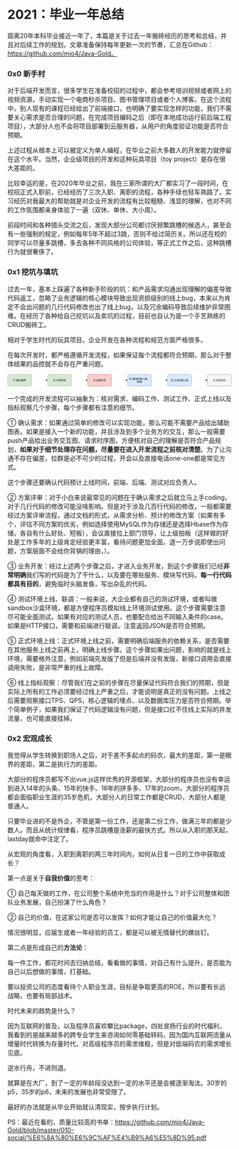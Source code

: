 

# 2021：毕业一年总结

距离20年本科毕业接近一年了，本篇是关于过去一年搬砖经历的思考和总结，并且对后续工作的规划。文章准备保持每年更新一次的节奏，汇总在Github：https://github.com/mio4/Java-Gold。

### 0x0 新手村

对于后端开发而言，很多学生在准备校招的过程中，都会参考培训视频或者网上的视频资源，手动实现一个电商秒杀项目、图书管理项目或者个人博客。在这个流程中，别人现有的课程已经给出了前端接口，也明确了要实现怎样的功能，我们不需要关心需求是否合理的问题，在完成项目编码之后（即在本地成功运行前后端工程项目），大部分人也不会将项目部署到云服务器，从用户的角度验证功能是否符合预期。

上述过程从根本上可以被定义为单人编程，在毕业之前大多数人的开发能力就停留在这个水平。当然，企业级项目的开发和这种玩具项目（toy project）是存在很大差距的。

比较幸运的是，在2020年毕业之前，我在三家所谓的大厂都实习了一段时间，在校招正式入职前，已经经历了三次入职、离职的流程，各种手续也轻车熟路了。实习经历对我最大的帮助就是对企业开发的流程有比较粗糙、浅显的理解，也对不同的工作氛围都亲身体验了一遍（双休、单休、大小周）。

前段时间和各种猎头交流之后，发现大部分公司都讨厌频繁跳槽的候选人，甚至会有一些强制的规定，例如每年5年不超过3跳，否则不给过简历关。所以还在校的同学可以尽量多跳槽，多去各种不同风格的公司体验，等正式工作之后，这种跳槽行为就很奢侈了。

### 0x1 挖坑与填坑

过去一年，基本上踩遍了各种新手阶段的坑：和产品需求沟通出现理解的偏差导致代码返工，忽略了业务逻辑的核心模块导致出现资损级别的线上bug，本来以为肯定不会出问题的几行代码修改也出了线上bug，以及冗余编码导致后续维护非常困难。在经历了各种给自己挖坑以及卖坑的过程，目前也自认为是一个手艺熟练的CRUD搬砖工。

相对于学生时代的玩具项目，企业开发在各种流程和规范方面严格很多。

在每次开发时，都严格遵循开发流程，如果保证每个流程都符合预期，那么对于整体结果的品控就不会存在严重问题。

![](开发流程.png)



一个完成的开发流程可以抽象为：核对需求、编码工作、测试工作、正式上线以及指标观察几个步骤，每个步骤都有注意的细节。

① 确认需求：如果通过简单的修改可以实现功能，那么可能不需要产品给出辅助图表。如果是接入一个新的功能，并且涉及到多个业务方的交互，那么一般需要push产品给出业务交互图、请求时序图，方便核对自己的理解是否符合产品规划，**如果对于细节处理存在问题，尽量要在进入开发流程之前核对清楚**。为了让沟通不存在偏差，拉群是必不可少的过程，开会以及直接电话one-one都是常见方式。

这个步骤还要确认代码预计上线时间，前端、后端、测试对应负责人。

② 方案评审：对于小白来说最常见的问题在于确认需求之后就立马上手coding，对于几行代码的修改可能没啥影响。但是对于涉及几百行代码的修改，一般都需要经过方案评审流程，通过文档的形式，从需求分析、预计的修改方案（如果有多个，评估不同方案的优劣，例如选择使用MySQL作为存储还是选择Hbase作为存储，各自有什么好处、短板），会议直接拉上部门领导，让上级拍板（这样做的好处是工作多年的上级肯定经验更丰富，看待问题更加全面，退一万步说即使出问题，方案层面不会给你背锅的理由，）。

③ 业务开发：经过上述两个步骤之后，才进入业务开发，到这个步骤我们已经**非常明确**我们写的代码是为了干什么，以及要在哪些服务、模块写代码，**每一行代码都具有目的**，避免临时头脑发昏，写出杂乱的代码。

④ 测试环境上线、联调：一般来说，大企业都有自己的测试环境，或者叫做sandbox沙盒环境，都是方便程序员模拟线上环境测试使用。这个步骤需要注意尽可能全面测试，如果有对应的测试人员，也要配合给出不同输入条件的case。如果是HTTP接口，需要和前端进行联调，注意返回JSON是否符合预期。

⑤ 正式环境上线：正式环境上线之前，需要明确后端服务的依赖关系，是否需要在其他服务上线之前再上，明确上线步骤。这个步骤如果出问题，影响的就是线上环境，需要格外注意，例如前端先发版了但是后端并没有发版，新接口调用会直接调用失败，是非常严重的线上故障。

⑥ 线上指标观察：尽管我们在之前的步骤在尽量保证代码符合我们的预期，但是实际上所有的工作必须要经过线上严重之后，才能说明是真正的没有问题。上线之后需要观察接口TPS、QPS，核心逻辑的埋点、以及数据库压力是否符合预期。举个简单例子，如果我们保证了代码逻辑没有问题，但是接口扛不住线上实际的并发流量，也可能直接挂掉。

### 0x2 宏观成长

我觉得从学生转换到职场人之后，对于差不多起点的码农，最大的差距，第一是眼界的差距，第二是执行力的差距。

大部分的程序员都写不出vue.js这样优秀的开源框架，大部分的程序员也没有幸运到进入14年的头条、15年的快手、16年的拼多多、17年的zoom，大部分的程序员都会面临职业生涯的35岁危机，大部分人的日常工作都是CRUD，大部分人都是普通人。

只要毕业进的不是外企，不管是第一份工作，还是第二份工作，做满三年的都是少数人。而且从统计规律看，程序员跳槽是涨薪的最快方式。所以从入职的那天起，lastday就命中注定了。

从宏观的角度看，入职到离职的两三年时间内，如何从日复一日的工作中获取成长？

第一点是关于**自我价值**的思考：

① 自己每天做的工作，在公司整个系统中充当的作用是什么？对于公司整体和团队业务发展，自己扮演了什么角色？

② 自己的价值，在这家公司是否可以发挥？如何才能让自己的价值最大化？

情况很明显，应届生或者一年经验的员工，都是可以被无情替代的螺丝钉。

第二点是形成自己的**方法论**：

每一件工作，都花时间去归纳总结，看看做的事情，对自己有什么提升，是否能为自己以后想做的事情，打基础。

要以投资公司的态度看待个人职业生涯，目标是争取更高的ROE，所以要有长远战略，也要有局部战术。

时代未来的趋势是什么？

因为互联网的普及，以及程序员喜欢攀比package，四处宣扬行业的时代福利，我看到的是越来越多的跨专业学生来咨询如何零基础转码，因为国内互联网流量从增量时代转换为存量时代，对高级程序员的需求维稳，但是对低端码农的需求增长见底。

逆水行舟，不进则退。

就算是在大厂，到了一定的年龄段没达到一定的水平还是会被逐渐淘汰。30岁的p5，35岁的p6，未来的发展也非常受限了。

最好的办法就是从毕业开始就认清现实，按步执行计划。

PS：最近在看的，质量比较高的书单：https://github.com/mio4/Java-Gold/blob/master/010-social/%E6%8A%80%E6%9C%AF%E4%B9%A6%E5%8D%95.pdf





















































































